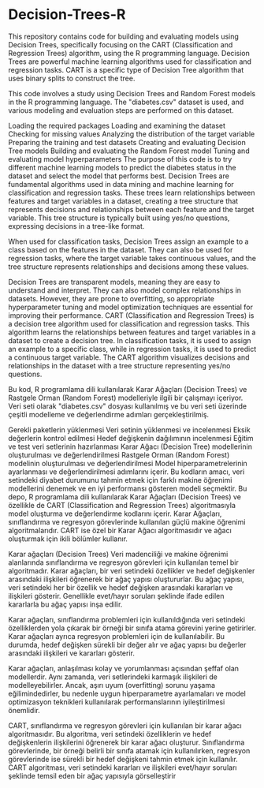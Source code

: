 # Decision-Trees-R

This repository contains code for building and evaluating models using Decision Trees, specifically focusing on the CART (Classification and Regression Trees) algorithm, using the R programming language. Decision Trees are powerful machine learning algorithms used for classification and regression tasks. CART is a specific type of Decision Tree algorithm that uses binary splits to construct the tree.

This code involves a study using Decision Trees and Random Forest models in the R programming language. The "diabetes.csv" dataset is used, and various modeling and evaluation steps are performed on this dataset.

Loading the required packages
Loading and examining the dataset
Checking for missing values
Analyzing the distribution of the target variable
Preparing the training and test datasets
Creating and evaluating Decision Tree models
Building and evaluating the Random Forest model
Tuning and evaluating model hyperparameters
The purpose of this code is to try different machine learning models to predict the diabetes status in the dataset and select the model that performs best.
Decision Trees are fundamental algorithms used in data mining and machine learning for classification and regression tasks. These trees learn relationships between features and target variables in a dataset, creating a tree structure that represents decisions and relationships between each feature and the target variable. This tree structure is typically built using yes/no questions, expressing decisions in a tree-like format.

When used for classification tasks, Decision Trees assign an example to a class based on the features in the dataset. They can also be used for regression tasks, where the target variable takes continuous values, and the tree structure represents relationships and decisions among these values.

Decision Trees are transparent models, meaning they are easy to understand and interpret. They can also model complex relationships in datasets. However, they are prone to overfitting, so appropriate hyperparameter tuning and model optimization techniques are essential for improving their performance.
CART (Classification and Regression Trees) is a decision tree algorithm used for classification and regression tasks. This algorithm learns the relationships between features and target variables in a dataset to create a decision tree. In classification tasks, it is used to assign an example to a specific class, while in regression tasks, it is used to predict a continuous target variable. The CART algorithm visualizes decisions and relationships in the dataset with a tree structure representing yes/no questions.


Bu kod, R programlama dili kullanılarak Karar Ağaçları (Decision Trees) ve Rastgele Orman (Random Forest) modelleriyle ilgili bir çalışmayı içeriyor. Veri seti olarak "diabetes.csv" dosyası kullanılmış ve bu veri seti üzerinde çeşitli modelleme ve değerlendirme adımları gerçekleştirilmiş.

Gerekli paketlerin yüklenmesi
Veri setinin yüklenmesi ve incelenmesi
Eksik değerlerin kontrol edilmesi
Hedef değişkenin dağılımının incelenmesi
Eğitim ve test veri setlerinin hazırlanması
Karar Ağacı (Decision Tree) modellerinin oluşturulması ve değerlendirilmesi
Rastgele Orman (Random Forest) modelinin oluşturulması ve değerlendirilmesi
Model hiperparametrelerinin ayarlanması ve değerlendirilmesi adımlarını içerir.
Bu kodların amacı, veri setindeki diyabet durumunu tahmin etmek için farklı makine öğrenimi modellerini denemek ve en iyi performansı gösteren modeli seçmektir.
Bu depo, R programlama dili kullanılarak Karar Ağaçları (Decision Trees) ve özellikle de CART (Classification and Regression Trees) algoritmasıyla model oluşturma ve değerlendirme kodlarını içerir. Karar Ağaçları, sınıflandırma ve regresyon görevlerinde kullanılan güçlü makine öğrenimi algoritmalarıdır. CART ise özel bir Karar Ağacı algoritmasıdır ve ağacı oluşturmak için ikili bölümler kullanır.

Karar ağaçları (Decision Trees)
Veri madenciliği ve makine öğrenimi alanlarında sınıflandırma ve regresyon görevleri için kullanılan temel bir algoritmadır. Karar ağaçları, bir veri setindeki özellikler ve hedef değişkenler arasındaki ilişkileri öğrenerek bir ağaç yapısı oluştururlar. Bu ağaç yapısı, veri setindeki her bir özellik ve hedef değişken arasındaki kararları ve ilişkileri gösterir. Genellikle evet/hayır soruları şeklinde ifade edilen kararlarla bu ağaç yapısı inşa edilir.

Karar ağaçları, sınıflandırma problemleri için kullanıldığında veri setindeki özelliklerden yola çıkarak bir örneği bir sınıfa atama görevini yerine getirirler. Karar ağaçları ayrıca regresyon problemleri için de kullanılabilir. Bu durumda, hedef değişken sürekli bir değer alır ve ağaç yapısı bu değerler arasındaki ilişkileri ve kararları gösterir.

Karar ağaçları, anlaşılması kolay ve yorumlanması açısından şeffaf olan modellerdir. Aynı zamanda, veri setlerindeki karmaşık ilişkileri de modelleyebilirler. Ancak, aşırı uyum (overfitting) sorunu yaşama eğilimindedirler, bu nedenle uygun hiperparametre ayarlamaları ve model optimizasyon teknikleri kullanılarak performanslarının iyileştirilmesi önemlidir.

CART, sınıflandırma ve regresyon görevleri için kullanılan bir karar ağacı algoritmasıdır. Bu algoritma, veri setindeki özelliklerin ve hedef değişkenlerin ilişkilerini öğrenerek bir karar ağacı oluşturur. Sınıflandırma görevlerinde, bir örneği belirli bir sınıfa atamak için kullanılırken, regresyon görevlerinde ise sürekli bir hedef değişkeni tahmin etmek için kullanılır. CART algoritması, veri setindeki kararları ve ilişkileri evet/hayır soruları şeklinde temsil eden bir ağaç yapısıyla görselleştirir

